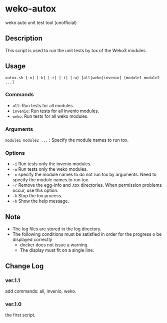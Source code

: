 # weko-autox
weko auto unit test tool (unofficial)

## Description
This script is used to run the unit tests by tox of the Weko3 modules.

## Usage
`autox.sh [-n] [-k] [-r] [-i] [-w] [all|weko|invenio] [module1 module2 ...]`

### Commands
* `all`:     Run tests for all modules.
* `invenio`: Run tests for all invenio modules.
* `weko`:    Run tests for all weko modules.

### Arguments
`module1 module2 ...` : Specify the module names to run tox.

### Options
* `-i`  Run tests only the invenio modules.
* `-w`  Run tests only the weko modules.
* `-n`  specify the module names to do not run tox by arguments.
        Need to specify the module names to run tox.
* `-r`  Remove the egg-info and .tox directories.
        When permission problems occur, use this option.
* `-k`  Stop the tox process.
* `-h`  Show the help message.

## Note
* The log files are stored in the log directory.
* The following conditions must be satisfied in order for the progress o be displayed correctly
    - docker does not issue a warning.
    - The display must fit on a single line.

## Change Log
### ver.1.1
add commands: all, invenio, weko.

### ver.1.0
the first script.
